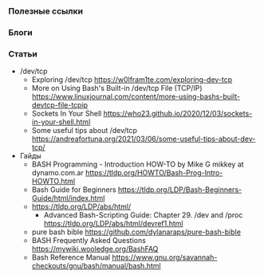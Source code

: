 
### Полезные ссылки

### Блоги

### Статьи

- /dev/tcp
    - Exploring /dev/tcp https://w0lfram1te.com/exploring-dev-tcp
    - More on Using Bash's Built-in /dev/tcp File (TCP/IP) https://www.linuxjournal.com/content/more-using-bashs-built-devtcp-file-tcpip
    - Sockets In Your Shell https://who23.github.io/2020/12/03/sockets-in-your-shell.html
    - Some useful tips about /dev/tcp https://andreafortuna.org/2021/03/06/some-useful-tips-about-dev-tcp/
- Гайды
    - BASH Programming - Introduction HOW-TO by Mike G mikkey at dynamo.com.ar https://tldp.org/HOWTO/Bash-Prog-Intro-HOWTO.html
    - Bash Guide for Beginners https://tldp.org/LDP/Bash-Beginners-Guide/html/index.html
    - https://tldp.org/LDP/abs/html/
        - Advanced Bash-Scripting Guide: Chapter 29. /dev and /proc https://tldp.org/LDP/abs/html/devref1.html
    - pure bash bible https://github.com/dylanaraps/pure-bash-bible
    - BASH Frequently Asked Questions https://mywiki.wooledge.org/BashFAQ
    - Bash Reference Manual https://www.gnu.org/savannah-checkouts/gnu/bash/manual/bash.html